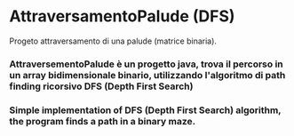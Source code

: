 # AttraversamentoPalude (DFS)
Progeto attraversamento di una palude (matrice binaria).
### AttraversementoPalude è un progetto java, trova il percorso in un array bidimensionale binario, utilizzando l'algoritmo di path finding ricorsivo DFS (Depth First Search)
### Simple implementation of DFS (Depth First Search) algorithm, the program finds a path in a binary maze.
